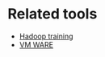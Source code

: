 # Related tools
- [Hadoop training](https://drive.google.com/file/d/1P-eeYedDGg_B8EfTSd_HV6ZGR5EgZkeE/view)
- [VM WARE](https://drive.google.com/file/d/1-IzohGOyrdfrrgC6_mcSrNk52DwojUPo/view)
